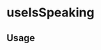 <!--
!!!! Autogenerated File !!!!
This file was created by @livekit/components-docs-gen and should not be changed manually.
The contents of this file can be replaced at any time which would lead to the loss of all manual changes.
-->

# useIsSpeaking

## Usage

<!--USAGE_INSERT_MARKER->


## Props

| Name | Type | Default | Description |
| --- | --- | --- | --- |
| audioTracks | `Map<string, TrackPublication>` |  |  |
| videoTracks | `Map<string, TrackPublication>` |  |  |
| tracks | `Map<string, TrackPublication>` |  | map of track sid => all published tracks |
| audioLevel | `number` |  | audio level between 0-1.0, 1 being loudest, 0 being softest |
| isSpeaking | `boolean` |  | if participant is currently speaking |
| sid | `string` |  | server assigned unique id |
| identity | `string` |  | client assigned identity, encoded in JWT token |
| name | `string` |  | client assigned display name, encoded in JWT token |
| metadata | `string` |  | client metadata, opaque to livekit |
| lastSpokeAt | `Date` |  |  |
| permissions | `ParticipantPermission` |  |  |
| getTracks | `() => TrackPublication[]` |  |  |
| getTrack | `(source: Source) => TrackPublication \| undefined` |  | Finds the first track that matches the source filter, for example, getting the user's camera track with getTrackBySource(Track.Source.Camera). @param source @returns |
| getTrackByName | `(name: string) => TrackPublication \| undefined` |  | Finds the first track that matches the track's name. @param name @returns |
| connectionQuality | `ConnectionQuality` |  |  |
| isCameraEnabled | `boolean` |  |  |
| isMicrophoneEnabled | `boolean` |  |  |
| isScreenShareEnabled | `boolean` |  |  |
| isLocal | `boolean` |  |  |
| joinedAt | `Date \| undefined` |  | when participant joined the room |
| updateInfo | `(info: ParticipantInfo) => void` |  | @internal |
| setMetadata | `(md: string) => void` |  | @internal |
| setPermissions | `(permissions: ParticipantPermission) => boolean` |  | @internal |
| setIsSpeaking | `(speaking: boolean) => void` |  | @internal |
| setConnectionQuality | `(q: ConnectionQuality) => void` |  | @internal |

